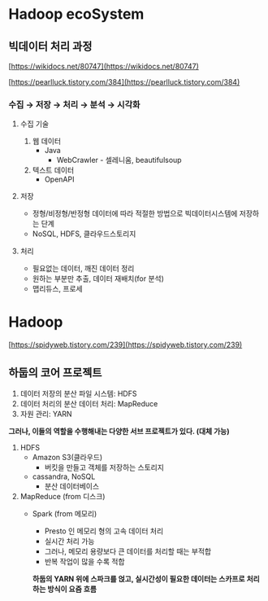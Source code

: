 # Hadoop ecoSystem

## 빅데이터 처리 과정

[https://wikidocs.net/80747](https://wikidocs.net/80747)

[https://pearlluck.tistory.com/384](https://pearlluck.tistory.com/384)

### 수집 → 저장 → 처리 → 분석 → 시각화

1. 수집 기술
    1. 웹 데이터
        - Java
            - WebCrawler - 셀레니움, beautifulsoup
    2. 텍스트 데이터
        - OpenAPI

1. 저장
    - 정형/비정형/반정형 데이터에 따라 적절한 방법으로 빅데이터시스템에 저장하는 단계
    - NoSQL, HDFS, 클라우드스토리지
2. 처리
    - 필요없는 데이터, 깨진 데이터 정리
    - 원하는 부분만 추출, 데이터 재배치(for 분석)
    - 맵리듀스, 프로세

# Hadoop

[https://spidyweb.tistory.com/239](https://spidyweb.tistory.com/239)

## 하둡의 코어 프로젝트

1. 데이터 저장의 분산 파일 시스템: HDFS
2. 데이터 처리의 분산 데이터 처리: MapReduce
3. 자원 관리: YARN

**그러나, 이들의 역할을 수행해내는 다양한 서브 프로젝트가 있다. (대체 가능)**

1. HDFS
    - Amazon S3(클라우드)
        - 버킷을 만들고 객체를 저장하는 스토리지
    - cassandra, NoSQL
        - 분산 데이터베이스
2. MapReduce (from 디스크)
    - Spark (from 메모리)
        - Presto 인 메모리 형의 고속 데이터 처리
        - 실시간 처리 가능
        - 그러나, 메모리 용량보다 큰 데이터를 처리할 때는 부적합
        - 반복 작업이 많을 수록 적합
        
        **하둡의 YARN 위에 스파크를 얹고, 실시간성이 필요한 데이터는 스카프로 처리하는 방식이 요즘 흐름**
        
